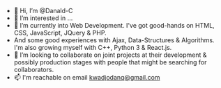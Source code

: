 - 👋 Hi, I’m @Danald-C
- 👀 I’m interested in ...
- 🌱 I’m currently into Web Development. I've got good-hands on HTML, CSS, JavaScript, JQuery & PHP.
- And some good experiences with Ajax, Data-Structures & Algorithms. I'm also growing myself with C++, Python 3 & React.js.
- 💞️ I’m looking to collaborate on joint projects at their development & possibly production stages with people that might be searching for collaborators.
- 📫 I'm reachable on email kwadjodanq@gmail.com

<!---
Danald-C/Danald-C is a ✨ special ✨ repository because its `README.md` (this file) appears on your GitHub profile.
You can click the Preview link to take a look at your changes.
--->
